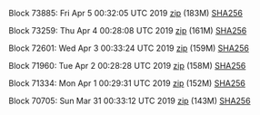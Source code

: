 Block 73885: Fri Apr  5 00:32:05 UTC 2019 [zip](https://dash-bootstrap.ams3.digitaloceanspaces.com/testnet/2019-04-05/bootstrap.dat.zip) (183M) [SHA256](https://dash-bootstrap.ams3.digitaloceanspaces.com/testnet/2019-04-05/sha256.txt)

Block 73259: Thu Apr  4 00:28:08 UTC 2019 [zip](https://dash-bootstrap.ams3.digitaloceanspaces.com/testnet/2019-04-04/bootstrap.dat.zip) (161M) [SHA256](https://dash-bootstrap.ams3.digitaloceanspaces.com/testnet/2019-04-04/sha256.txt)

Block 72601: Wed Apr  3 00:33:24 UTC 2019 [zip](https://dash-bootstrap.ams3.digitaloceanspaces.com/testnet/2019-04-03/bootstrap.dat.zip) (159M) [SHA256](https://dash-bootstrap.ams3.digitaloceanspaces.com/testnet/2019-04-03/sha256.txt)

Block 71960: Tue Apr  2 00:28:28 UTC 2019 [zip](https://dash-bootstrap.ams3.digitaloceanspaces.com/testnet/2019-04-02/bootstrap.dat.zip) (158M) [SHA256](https://dash-bootstrap.ams3.digitaloceanspaces.com/testnet/2019-04-02/sha256.txt)

Block 71334: Mon Apr  1 00:29:31 UTC 2019 [zip](https://dash-bootstrap.ams3.digitaloceanspaces.com/testnet/2019-04-01/bootstrap.dat.zip) (152M) [SHA256](https://dash-bootstrap.ams3.digitaloceanspaces.com/testnet/2019-04-01/sha256.txt)

Block 70705: Sun Mar 31 00:33:12 UTC 2019 [zip](https://dash-bootstrap.ams3.digitaloceanspaces.com/testnet/2019-03-31/bootstrap.dat.zip) (143M) [SHA256](https://dash-bootstrap.ams3.digitaloceanspaces.com/testnet/2019-03-31/sha256.txt)
